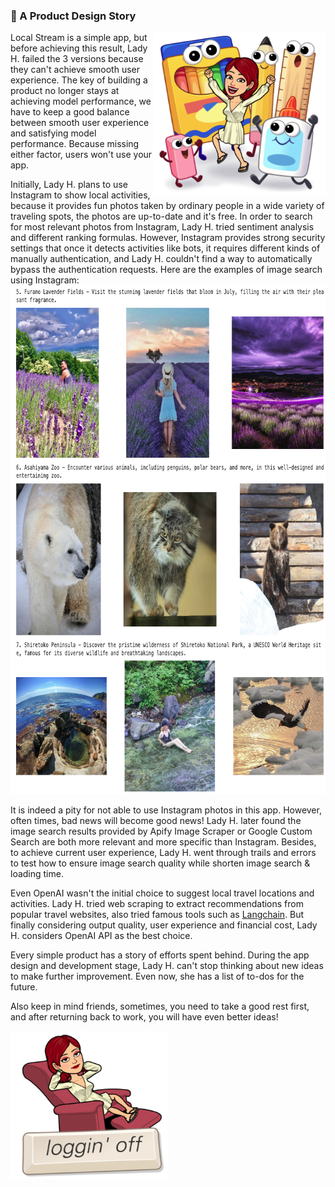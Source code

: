 ### 💝 A Product Design Story
<p>
<img align="right" src="https://github.com/lady-h-world/My_Garden/blob/main/images/lady_heart_manga/product_design.png" width="276" height="261" /></p>

Local Stream is a simple app, but before achieving this result, Lady H. failed the 3 versions because they can't achieve smooth user experience. The key of building a product no longer stays at achieving model performance, we have to keep a good balance between smooth user experience and satisfying model performance. Because missing either factor, users won't use your app.

Initially, Lady H. plans to use Instagram to show local activities, because it provides fun photos taken by ordinary people in a wide variety of traveling spots, the photos are up-to-date and it's free. In order to search for most relevant photos from Instagram, Lady H. tried sentiment analysis and different ranking formulas. However, Instagram provides strong security settings that once it detects activities like bots, it requires different kinds of manually authentication, and Lady H. couldn't find a way to automatically bypass the authentication requests. Here are the examples of image search using Instagram:
<img src="https://github.com/lady-h-world/My_Garden/blob/main/images/Secret_Guest_images/ins_image_search.png" width="731" height="814" />

It is indeed a pity for not able to use Instagram photos in this app. However, often times, bad news will become good news! Lady H. later found the image search results provided by Apify Image Scraper or Google Custom Search are both more relevant and more specific than Instagram. Besides, to achieve current user experience, Lady H. went through trails and errors to test how to ensure image search quality while shorten image search & loading time.

Even OpenAI wasn't the initial choice to suggest local travel locations and activities. Lady H. tried web scraping to extract recommendations from popular travel websites, also tried famous tools such as [Langchain][1]. But finally considering output quality, user experience and financial cost, Lady H. considers OpenAI API as the best choice.

Every simple product has a story of efforts spent behind. During the app design and development stage, Lady H. can't stop thinking about new ideas to make further improvement. Even now, she has a list of to-dos for the future.

Also keep in mind friends, sometimes, you need to take a good rest first, and after returning back to work, you will have even better ideas!

<p>
<img align="left" src="https://github.com/lady-h-world/My_Garden/blob/main/images/lady_heart_manga/loggin_off.png" width="252" height="237" /></p>

[1]:https://github.com/langchain-ai/langchain